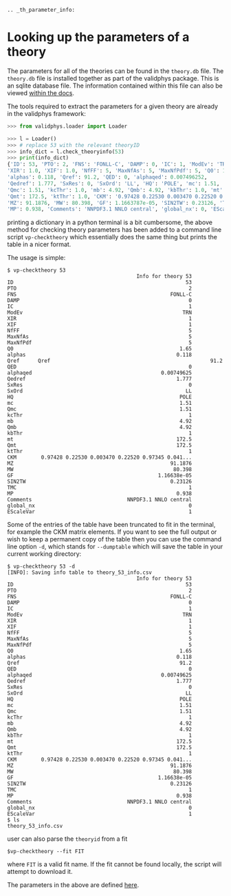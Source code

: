 ```eval_rst
.. _th_parameter_info:
```
# Looking up the parameters of a theory

The parameters for all of the theories can be found in the `theory.db` file.
The `theory.db` file is installed together as part of the validphys package.
This is an sqlite database file. The information contained within this file can also be
viewed [within the docs](theory-indexes).

The tools required to extract the parameters for a given theory are already in
the validphys framework:

```python
>>> from validphys.loader import Loader

>>> l = Loader()
>>> # replace 53 with the relevant theoryID
>>> info_dict = l.check_theoryinfo(53)
>>> print(info_dict)
{'ID': 53, 'PTO': 2, 'FNS': 'FONLL-C', 'DAMP': 0, 'IC': 1, 'ModEv': 'TRN',
'XIR': 1.0, 'XIF': 1.0, 'NfFF': 5, 'MaxNfAs': 5, 'MaxNfPdf': 5, 'Q0': 1.65,
'alphas': 0.118, 'Qref': 91.2, 'QED': 0, 'alphaqed': 0.007496252,
'Qedref': 1.777, 'SxRes': 0, 'SxOrd': 'LL', 'HQ': 'POLE', 'mc': 1.51,
'Qmc': 1.51, 'kcThr': 1.0, 'mb': 4.92, 'Qmb': 4.92, 'kbThr': 1.0, 'mt': 172.5,
'Qmt': 172.5, 'ktThr': 1.0, 'CKM': '0.97428 0.22530 0.003470 0.22520 0.97345 0.041000 0.00862 0.04030 0.999152',
'MZ': 91.1876, 'MW': 80.398, 'GF': 1.1663787e-05, 'SIN2TW': 0.23126, 'TMC': 1,
'MP': 0.938, 'Comments': 'NNPDF3.1 NNLO central', 'global_nx': 0, 'EScaleVar': 1}
```

printing a dictionary in a python terminal is a bit cumbersome, the above
method for checking theory parameters has been added to a command line
script `vp-checktheory` which essentially does the same thing but prints the
table in a nicer format.

The usage is simple:

```
$ vp-checktheory 53
                                          Info for theory 53
ID                                                        53
PTO                                                        2
FNS                                                  FONLL-C
DAMP                                                       0
IC                                                         1
ModEv                                                    TRN
XIR                                                        1
XIF                                                        1
NfFF                                                       5
MaxNfAs                                                    5
MaxNfPdf                                                   5
Q0                                                      1.65
alphas                                                 0.118
Qref      Qref                                                    91.2
QED                                                        0
alphaqed                                          0.00749625
Qedref                                                 1.777
SxRes                                                      0
SxOrd                                                     LL
HQ                                                      POLE
mc                                                      1.51
Qmc                                                     1.51
kcThr                                                      1
mb                                                      4.92
Qmb                                                     4.92
kbThr                                                      1
mt                                                     172.5
Qmt                                                    172.5
ktThr                                                      1
CKM        0.97428 0.22530 0.003470 0.22520 0.97345 0.041...
MZ                                                   91.1876
MW                                                    80.398
GF                                               1.16638e-05
SIN2TW                                               0.23126
TMC                                                        1
MP                                                     0.938
Comments                               NNPDF3.1 NNLO central
global_nx                                                  0
EScaleVar                                                  1
```

Some of the entries of the table have been truncated to fit in the terminal, for
example the CKM matrix elements. If you want to see the
full output or wish to keep a permanent copy of the table then you can use the
command line option `-d`, which stands for `--dumptable` which will save the
table in your current working directory:

```
$ vp-checktheory 53 -d
[INFO]: Saving info table to theory_53_info.csv
                                          Info for theory 53
ID                                                        53
PTO                                                        2
FNS                                                  FONLL-C
DAMP                                                       0
IC                                                         1
ModEv                                                    TRN
XIR                                                        1
XIF                                                        1
NfFF                                                       5
MaxNfAs                                                    5
MaxNfPdf                                                   5
Q0                                                      1.65
alphas                                                 0.118
Qref                                                    91.2
QED                                                        0
alphaqed                                          0.00749625
Qedref                                                 1.777
SxRes                                                      0
SxOrd                                                     LL
HQ                                                      POLE
mc                                                      1.51
Qmc                                                     1.51
kcThr                                                      1
mb                                                      4.92
Qmb                                                     4.92
kbThr                                                      1
mt                                                     172.5
Qmt                                                    172.5
ktThr                                                      1
CKM        0.97428 0.22530 0.003470 0.22520 0.97345 0.041...
MZ                                                   91.1876
MW                                                    80.398
GF                                               1.16638e-05
SIN2TW                                               0.23126
TMC                                                        1
MP                                                     0.938
Comments                               NNPDF3.1 NNLO central
global_nx                                                  0
EScaleVar                                                  1
$ ls
theory_53_info.csv
```

user can also parse the `theoryid` from a fit

```
$vp-checktheory --fit FIT
```

where `FIT` is a valid fit name. If the fit cannot be found locally, the script
will attempt to download it.

The parameters in the above are defined [here](./theoryparamsdefinitions).
